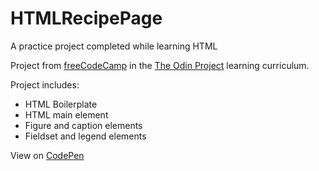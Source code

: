 # HTMLRecipePage
A practice project completed while learning HTML

Project from [freeCodeCamp][Learning Site] in the [The Odin Project][Curriculum] learning curriculum.

Project includes:
* HTML Boilerplate
* HTML main element
* Figure and caption elements
* Fieldset and legend elements

View on [CodePen][CodePen]

[Learning Site]: https://www.freecodecamp.org/
[Curriculum]: https://www.freecodecamp.org/learn/the-odin-project/
[CodePen]: https://codepen.io/Mordechai-Pal/pen/RNbLdye
